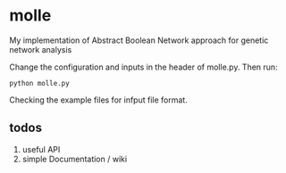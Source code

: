# molle
My implementation of Abstract Boolean Network approach for genetic network analysis

Change the configuration and inputs in the header of molle.py. Then run:

    python molle.py

Checking the example files for infput file format.

## todos

1. useful API
2. simple Documentation / wiki

